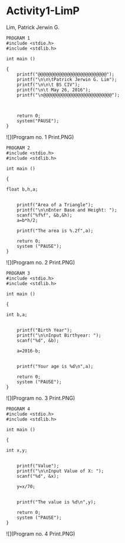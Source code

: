 # Activity1-LimP

Lim, Patrick Jerwin G.

```
PROGRAM 1
#include <stdio.h>
#include <stdlib.h>

int main ()

{
	printf("@@@@@@@@@@@@@@@@@@@@@@@@@@");
	printf("\n\n\tPatrick Jerwin G. Lim");
	printf("\n\n\t BS CIV");
	printf("\n\t May 26, 2016");
	printf("\n@@@@@@@@@@@@@@@@@@@@@@@@@@");



	return 0;
	system("PAUSE");	
}

```
![](Program no. 1 Print.PNG)
```
PROGRAM 2
#include <stdio.h>
#include <stdlib.h>

int main ()

{

float b,h,a;


	printf("Area of a Triangle");
	printf("\n\nEnter Base and Height: ");
	scanf("%f%f", &b,&h);
	a=b*h/2;
	
	printf("The area is %.2f",a);
	
	return 0;
	system ("PAUSE");
}
```
![](Program no. 2 Print.PNG)
```
PROGRAM 3
#include <stdio.h>
#include <stdlib.h>

int main ()

{

int b,a;


	printf("Birth Year");
	printf("\n\nInput Birthyear: ");
	scanf("%d", &b);
	
	a=2016-b;
	
	
	printf("Your age is %d\n",a);
	
	return 0;
	system ("PAUSE");
}
```
![](Program no. 3 Print.PNG)
```
PROGRAM 4
#include <stdio.h>
#include <stdlib.h>

int main ()

{

int x,y;


	printf("Value");
	printf("\n\nInput Value of X: ");
	scanf("%d", &x);
	
	y=x/70;
	
	
	printf("The value is %d\n",y);
	
	return 0;
	system ("PAUSE");
}
```
![](Program no. 4 Print.PNG)
